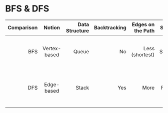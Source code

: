 # BFS & DFS
| Comparison | Notion       | Data Structure | Backtracking | Edges on the Path | Speed  | Memory      | Optimality  |
|-----------:|:------------:|---------------:|-------------:|------------------:|-------:|------------:|------------:|
| BFS        | Vertex-based | Queue          | No           | Less (shortest)   | Slower | Inefficient | Find vertex closer to the source vertex |
| DFS        | Edge-based   | Stack          | Yes          | More              | Faster | Efficient   | Find vertex further from the source vertex |
